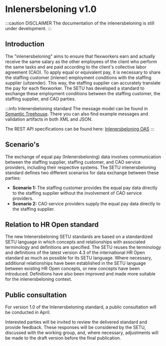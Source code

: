 # Inlenersbeloning v1.0


:::caution DISCLAIMER
The documentation of the inlenersbeloning is still under development.
:::



## Introduction
 
The "inlenersbeloning" aims to ensure that flexworkers earn and actually receive the same salary as the other employees of the client who perform the same tasks and are paid according to the client's collective labor agreement (CAO). To apply equal or equivalent pay, it is necessary to share the staffing customer (inlener) employment conditions with the staffing supplier (uitzender). This way, the staffing supplier can accurately translate the pay for each flexworker. The SETU has developed a standard to exchange these employment conditions between the staffing customer, the staffing supplier, and CAO parties.


:::info Inlenersbeloning standard 
The message model can be found in [Semantic Treehouse](https://setu.semantic-treehouse.nl/message-model/MessageModel_881f9d0c-bdb8-4848-93b2-b45e6624950d). There you can also find example messages and validation artifacts in both XML and JSON.

The REST API specifications can be found here: [Inlenersbeloning OAS](../api/oas-inlenersbeloning.mdx)
:::




## Scenario's

The exchange of equal pay (Inlenersbeloning) data involves communication between the staffing supplier, staffing customer, and CAO service providers, including their respective systems. The SETU inlenersbeloning standard defines two different scenarios for data exchange between these parties:

- **Scenario 1:** The staffing customer provides the equal pay data directly to the staffing supplier without the involvement of CAO service providers.
- **Scenario 2:** CAO service providers supply the equal pay data directly to the staffing supplier.


## Relation to HR Open standard


The new Inlenersbeloning SETU standards are based on a standardized SETU language in which concepts and relationships with associated terminology and definitions are specified. The SETU reuses the terminology and definitions of the latest version 4.3 of the international HR Open standard as much as possible for its SETU language. Where necessary, additional relationships have been established in the SETU language between existing HR Open concepts, or new concepts have been introduced. Definitions have also been improved and made more suitable for the inlenersbeloning context.

## Public consultation
For version 1.0 of the Inlenersbeloning standard, a public consultation will be conducted in April.

Interested parties will be invited to review the delivered standard and provide feedback. These responses will be considered by the SETU, discussed with the working group, and, where necessary, adjustments will be made to the draft version before the final publication.

